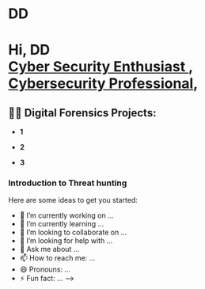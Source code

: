 # DD
<h1>Hi, DD <br/><a href="https://github.com/XwX72e8Qych2AmLJX8hPy">Cyber Security Enthusiast </a>, <a href="www.linkedin.com/in/deshard-dennison-3b8382270/">Cybersecurity Professional</a>, 
<h2>👨‍💻 Digital Forensics Projects:</h2>

- <b>1</b>

- <b>2</b>
 
- <b>3</b>
<h3>Introduction to Threat hunting</h3>


Here are some ideas to get you started:

- 🔭 I’m currently working on ...
- 🌱 I’m currently learning ...
- 👯 I’m looking to collaborate on ...
- 🤔 I’m looking for help with ...
- 💬 Ask me about ...
- 📫 How to reach me: ...
- 😄 Pronouns: ...
- ⚡ Fun fact: ...
-->
